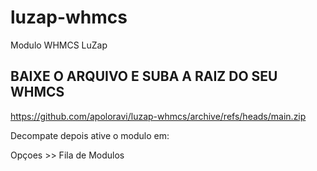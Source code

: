 # luzap-whmcs
Modulo WHMCS LuZap


## BAIXE O ARQUIVO E SUBA A RAIZ DO SEU WHMCS
https://github.com/apoloravi/luzap-whmcs/archive/refs/heads/main.zip

Decompate depois ative o modulo em:

Opçoes >> Fila de Modulos

